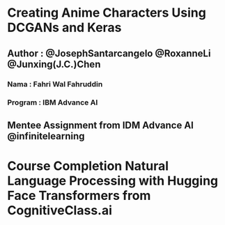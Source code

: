 # Creating Anime Characters Using DCGANs and Keras

## Author : @JosephSantarcangelo @RoxanneLi @Junxing(J.C.)Chen

### Nama : Fahri Wal Fahruddin
### Program : IBM Advance AI

## Mentee Assignment from IDM Advance AI @infinitelearning

# Course Completion Natural Language Processing with Hugging Face Transformers from CognitiveClass.ai
